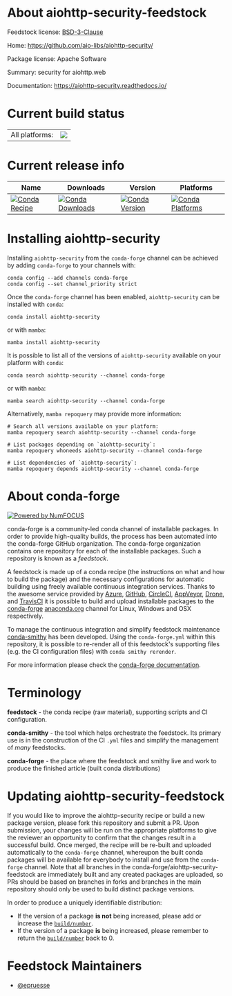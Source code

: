 About aiohttp-security-feedstock
================================

Feedstock license: [BSD-3-Clause](https://github.com/conda-forge/aiohttp-security-feedstock/blob/main/LICENSE.txt)

Home: https://github.com/aio-libs/aiohttp-security/

Package license: Apache Software

Summary: security for aiohttp.web

Documentation: https://aiohttp-security.readthedocs.io/

Current build status
====================


<table><tr><td>All platforms:</td>
    <td>
      <a href="https://dev.azure.com/conda-forge/feedstock-builds/_build/latest?definitionId=6939&branchName=main">
        <img src="https://dev.azure.com/conda-forge/feedstock-builds/_apis/build/status/aiohttp-security-feedstock?branchName=main">
      </a>
    </td>
  </tr>
</table>

Current release info
====================

| Name | Downloads | Version | Platforms |
| --- | --- | --- | --- |
| [![Conda Recipe](https://img.shields.io/badge/recipe-aiohttp--security-green.svg)](https://anaconda.org/conda-forge/aiohttp-security) | [![Conda Downloads](https://img.shields.io/conda/dn/conda-forge/aiohttp-security.svg)](https://anaconda.org/conda-forge/aiohttp-security) | [![Conda Version](https://img.shields.io/conda/vn/conda-forge/aiohttp-security.svg)](https://anaconda.org/conda-forge/aiohttp-security) | [![Conda Platforms](https://img.shields.io/conda/pn/conda-forge/aiohttp-security.svg)](https://anaconda.org/conda-forge/aiohttp-security) |

Installing aiohttp-security
===========================

Installing `aiohttp-security` from the `conda-forge` channel can be achieved by adding `conda-forge` to your channels with:

```
conda config --add channels conda-forge
conda config --set channel_priority strict
```

Once the `conda-forge` channel has been enabled, `aiohttp-security` can be installed with `conda`:

```
conda install aiohttp-security
```

or with `mamba`:

```
mamba install aiohttp-security
```

It is possible to list all of the versions of `aiohttp-security` available on your platform with `conda`:

```
conda search aiohttp-security --channel conda-forge
```

or with `mamba`:

```
mamba search aiohttp-security --channel conda-forge
```

Alternatively, `mamba repoquery` may provide more information:

```
# Search all versions available on your platform:
mamba repoquery search aiohttp-security --channel conda-forge

# List packages depending on `aiohttp-security`:
mamba repoquery whoneeds aiohttp-security --channel conda-forge

# List dependencies of `aiohttp-security`:
mamba repoquery depends aiohttp-security --channel conda-forge
```


About conda-forge
=================

[![Powered by
NumFOCUS](https://img.shields.io/badge/powered%20by-NumFOCUS-orange.svg?style=flat&colorA=E1523D&colorB=007D8A)](https://numfocus.org)

conda-forge is a community-led conda channel of installable packages.
In order to provide high-quality builds, the process has been automated into the
conda-forge GitHub organization. The conda-forge organization contains one repository
for each of the installable packages. Such a repository is known as a *feedstock*.

A feedstock is made up of a conda recipe (the instructions on what and how to build
the package) and the necessary configurations for automatic building using freely
available continuous integration services. Thanks to the awesome service provided by
[Azure](https://azure.microsoft.com/en-us/services/devops/), [GitHub](https://github.com/),
[CircleCI](https://circleci.com/), [AppVeyor](https://www.appveyor.com/),
[Drone](https://cloud.drone.io/welcome), and [TravisCI](https://travis-ci.com/)
it is possible to build and upload installable packages to the
[conda-forge](https://anaconda.org/conda-forge) [anaconda.org](https://anaconda.org/)
channel for Linux, Windows and OSX respectively.

To manage the continuous integration and simplify feedstock maintenance
[conda-smithy](https://github.com/conda-forge/conda-smithy) has been developed.
Using the ``conda-forge.yml`` within this repository, it is possible to re-render all of
this feedstock's supporting files (e.g. the CI configuration files) with ``conda smithy rerender``.

For more information please check the [conda-forge documentation](https://conda-forge.org/docs/).

Terminology
===========

**feedstock** - the conda recipe (raw material), supporting scripts and CI configuration.

**conda-smithy** - the tool which helps orchestrate the feedstock.
                   Its primary use is in the construction of the CI ``.yml`` files
                   and simplify the management of *many* feedstocks.

**conda-forge** - the place where the feedstock and smithy live and work to
                  produce the finished article (built conda distributions)


Updating aiohttp-security-feedstock
===================================

If you would like to improve the aiohttp-security recipe or build a new
package version, please fork this repository and submit a PR. Upon submission,
your changes will be run on the appropriate platforms to give the reviewer an
opportunity to confirm that the changes result in a successful build. Once
merged, the recipe will be re-built and uploaded automatically to the
`conda-forge` channel, whereupon the built conda packages will be available for
everybody to install and use from the `conda-forge` channel.
Note that all branches in the conda-forge/aiohttp-security-feedstock are
immediately built and any created packages are uploaded, so PRs should be based
on branches in forks and branches in the main repository should only be used to
build distinct package versions.

In order to produce a uniquely identifiable distribution:
 * If the version of a package **is not** being increased, please add or increase
   the [``build/number``](https://docs.conda.io/projects/conda-build/en/latest/resources/define-metadata.html#build-number-and-string).
 * If the version of a package **is** being increased, please remember to return
   the [``build/number``](https://docs.conda.io/projects/conda-build/en/latest/resources/define-metadata.html#build-number-and-string)
   back to 0.

Feedstock Maintainers
=====================

* [@epruesse](https://github.com/epruesse/)

